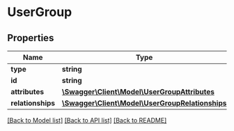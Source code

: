 # UserGroup

## Properties
Name | Type | Description | Notes
------------ | ------------- | ------------- | -------------
**type** | **string** |  | 
**id** | **string** |  | 
**attributes** | [**\Swagger\Client\Model\UserGroupAttributes**](UserGroupAttributes.md) |  | 
**relationships** | [**\Swagger\Client\Model\UserGroupRelationships**](UserGroupRelationships.md) |  | [optional] 

[[Back to Model list]](../../README.md#documentation-for-models) [[Back to API list]](../../README.md#documentation-for-api-endpoints) [[Back to README]](../../README.md)

